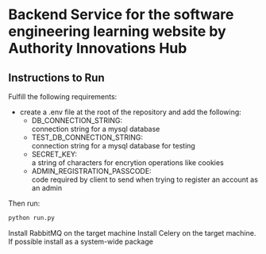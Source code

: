 # Backend Service for the software engineering learning website by Authority Innovations Hub

## Instructions to Run

Fulfill the following requirements:

* create a .env file at the root of the repository and add the following:
  * DB_CONNECTION_STRING: \
  connection string for a mysql database
  * TEST_DB_CONNECTION_STRING: \
  connection string for a mysql database for testing
  * SECRET_KEY: \
  a string of characters for encrytion operations like cookies
  * ADMIN_REGISTRATION_PASSCODE: \
  code required by client to send when trying to register an account as an admin

Then run:

```python
python run.py
```


Install RabbitMQ on the target machine
Install Celery on the target machine. If possible install as a system-wide package
